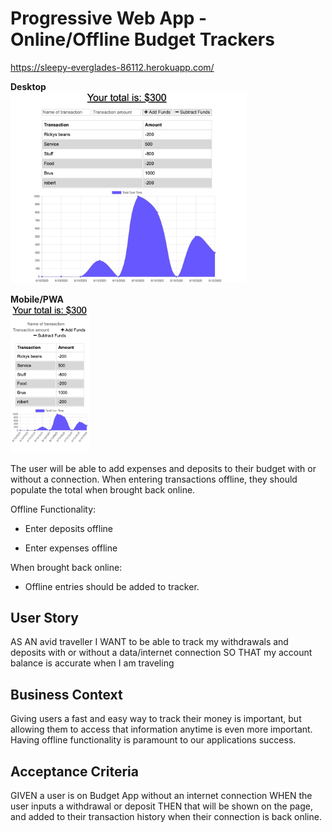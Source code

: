 # Progressive Web App - Online/Offline Budget Trackers

https://sleepy-everglades-86112.herokuapp.com/

<strong>Desktop</strong>
<br>
<img src="deskt.png" width="75%" height="75%">

<strong>Mobile/PWA</strong>
<br>
<img src="mobile.png" width="25%" height="25%">

The user will be able to add expenses and deposits to their budget with or without a connection. When entering transactions offline, they should populate the total when brought back online.

Offline Functionality:

- Enter deposits offline

- Enter expenses offline

When brought back online:

- Offline entries should be added to tracker.

## User Story

AS AN avid traveller
I WANT to be able to track my withdrawals and deposits with or without a data/internet connection
SO THAT my account balance is accurate when I am traveling

## Business Context

Giving users a fast and easy way to track their money is important, but allowing them to access that information anytime is even more important. Having offline functionality is paramount to our applications success.

## Acceptance Criteria

GIVEN a user is on Budget App without an internet connection
WHEN the user inputs a withdrawal or deposit
THEN that will be shown on the page, and added to their transaction history when their connection is back online.
